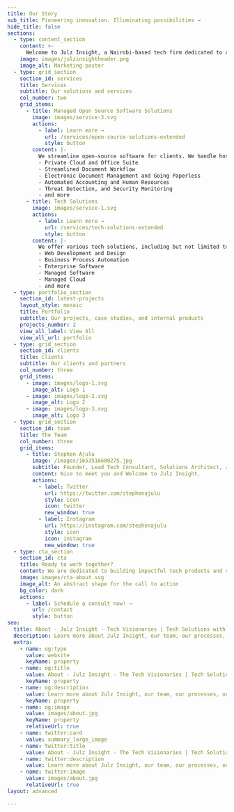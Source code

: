 ```yaml
---
title: Our Story
sub_title: Pioneering innovation. Illuminating possibilities →
hide_title: false
sections:
  - type: content_section
    content: >-
      Welcome to Julz Insight, a Nairobi-based tech firm dedicated to crafting impactful cutting-edge tech solutions that solve complex challenges. We harness the power of technology, analytical thinking, and data-driven strategies to make the next level of solutions designed bespoke for your business or brand.<br> <br><span style="font-weight: 700">Our Motto/Slogan/Tagline</span> - Innovar, Iluminar - Pioneering Innovation, Illuminating Possibilities<br> <br><span style="font-weight: 700">Our Mission</span> - At Julz Insight, we create impactful tech products, brands, and solutions that inspire confidence and drive success. By pioneering innovation and illuminating possibilities, we empower our clients to excel in the ever-evolving tech landscape. <br> <br><span style="font-weight: 700">Our Vision</span> - At Julz Insight, we aspire to be industry-leading pioneers and thought leaders, continuously pushing the boundaries of technology and innovation. Our vision is to also empower our clients to excel and thrive in an ever-changing tech landscape.<br><br><span style="font-weight: 700">Our Values</span> - Innovation, Excellence, Sustainability, Adaptability, and Near Perfectionism <br>To achieve this we focus on building impactful cutting-edge products & solutions built on Tech and Design.<br> <br>Come now, let's build something great today: **[BOOK A CONSULTATION](/contact/)**
    image: images/julzinsightheader.png
    image_alt: Marketing poster
  - type: grid_section
    section_id: services
    title: Services
    subtitle: Our solutions and services
    col_number: two
    grid_items:
      - title: Managed Open Source Software Solutions
        image: images/service-3.svg
        actions:
          - label: Learn more →
            url: /services/open-source-solutions-extended
            style: button
        content: |-
          We streamline open-source software for clients. We handle hosting, customization, and ongoing management. Our experts tailor the software to fit unique needs, ensuring security, compliance, and optimal performance. Whether it is the following or other bespoke open-source software solutions. We've got your back. 
          - Private Cloud and Office Suite
          - Streamlined Document Workflow
          - Electronic Document Management and Going Paperless
          - Automated Accounting and Human Resources
          - Threat Detection, and Security Monitoring
          - and more
      - title: Tech Solutions
        image: images/service-1.svg
        actions:
          - label: Learn more →
            url: /services/tech-solutions-extended
            style: button
        content: |-
          We offer various tech solutions, including but not limited to web development and design, managed software solutions, business process automation, enterprise software solutions, ICT equipment supply, RPA, cloud, SEO, landing pages, sales funnel building, and AI. Our goal is to leverage tech in empowering businesses.
          - Web Development and Design
          - Business Process Automation
          - Enterprise Software
          - Managed Software
          - Managed Cloud
          - and more
  - type: portfolio_section
    section_id: latest-projects
    layout_style: mosaic
    title: Portfolio
    subtitle: Our projects, case studies, and internal products
    projects_number: 2
    view_all_label: View All
    view_all_url: portfolio
  - type: grid_section
    section_id: clients
    title: Clients
    subtitle: Our clients and partners
    col_number: three
    grid_items:
      - image: images/logo-1.svg
        image_alt: Logo 1
      - image: images/logo-2.svg
        image_alt: Logo 2
      - image: images/logo-3.svg
        image_alt: Logo 3
  - type: grid_section
    section_id: team
    title: The Team
    col_number: three
    grid_items:
      - title: Stephen Ajulu
        image: /images/1653516600275.jpg
        subtitle: Founder, Lead Tech Consultant, Solutions Architect, and Director
        content: Nice to meet you and Welcome to Julz Insight. 
        actions:
          - label: Twitter
            url: https://twitter.com/stephenajulu
            style: icon
            icon: twitter
            new_window: true
          - label: Instagram
            url: https://instagram.com/stephenajulu
            style: icon
            icon: instagram
            new_window: true
  - type: cta_section
    section_id: cta
    title: Ready to work together?
    content: We are dedicated to building impactful tech products and solutions that drive innovation and success to *forward-thinking companies and brands*. Want to reach us and get started? Complete our quick form or schedule a 1-hour consult with our CEO.  
    image: images/cta-about.svg
    image_alt: An abstract shape for the call to action
    bg_color: dark
    actions:
      - label: Schedule a consult now! →
        url: /contact
        style: button
seo:
  title: About - Julz Insight - Tech Visionaries | Tech Solutions with Software, Web, AI, Cloud, Design & Digital Transformation Expertise
  description: Learn more about Julz Insight, our team, our processes, our solutions, our work, and more. We are a tech solutions firm & lab based in Nairobi, Kenya that has over a decade of experience with Software, Web, AI, Cloud, Design & Digital Transformation Expertise. We build impactful tech products and solutions that solve complex challenges. Pioneering innovation. Illuminating possibilities.
  extra:
    - name: og:type
      value: website
      keyName: property
    - name: og:title
      value: About - Julz Insight - The Tech Visionaries | Tech Solutions with Software, Web, AI, Cloud, Design & Digital Transformation Expertise
      keyName: property
    - name: og:description
      value: Learn more about Julz Insight, our team, our processes, our solutions, our work, and more. We are a tech solutions firm & lab based in Nairobi, Kenya that has over a decade of experience with Software, Web, AI, Cloud, Design & Digital Transformation Expertise. We build impactful tech products and solutions that solve complex challenges. Pioneering innovation. Illuminating possibilities.
      keyName: property
    - name: og:image
      value: images/about.jpg
      keyName: property
      relativeUrl: true
    - name: twitter:card
      value: summary_large_image
    - name: twitter:title
      value: About - Julz Insight - The Tech Visionaries | Tech Solutions with Software, Web, AI, Cloud, Design & Digital Transformation Expertise
    - name: twitter:description
      value: Learn more about Julz Insight, our team, our processes, our solutions, our work, and more. We are a tech solutions firm & lab based in Nairobi, Kenya that has over a decade of experience with Software, Web, AI, Cloud, Design & Digital Transformation Expertise. We build impactful tech products and solutions that solve complex challenges. Pioneering innovation. Illuminating possibilities.
    - name: twitter:image
      value: images/about.jpg
      relativeUrl: true
layout: advanced

---
```

